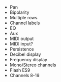 - Pan
- Bipolarity
- Multiple rows
- Channel labels
- EQ
- Aux
- MIDI output
- MIDI input?
- Persistence
- Decibel display
- Frequency display
- Mono/Stereo channels
- Flash ES9
- Channels 8-16